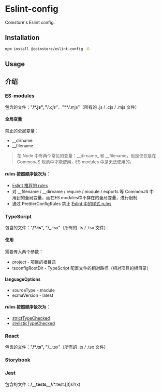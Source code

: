 # Eslint-config

Coinstore's Eslint config.

## Installation

```sh
npm install @coinstore/eslint-config -D
```

## Usage

<!--
After installing, update your project's `prettier.config.mjs` file to import the rule sets you want:

```js
import prettierConfig from '@coinstore/prettier-config';

const config = {
  ...prettierConfig,
  // your overrides here
};

export default config;
```

---

Read the [Prettier config docs](https://prettier.io) for more information. -->

## 介绍

### ES-modules

包含的文件："**/\*.js", "**/_.cjs"，"\*\*/_.mjs"（所有的 .js / .cjs / .mjs 文件）

#### 全局变量

禁止的全局变量：

- \_\_dirname
- \_\_filename

> 在 Node 中有两个常见的变量：\_\_dirname\_ 和 \_\_filename，但是仅仅是在 CommonJS 规范中才能使用，ES modules 中是无法使用的。

#### rules 按照顺序依次为：

- [Eslint 推荐的 rules](https://eslint.org/docs/latest/rules/)
- 对 \_\_filename / \_\_dirname / require / module / exports 等 CommonJS 中用到的全局变量，而在ES modules中不存在的全局变量，进行限制
- 通过 PrettierConfigRules 禁止 [Eslint 中的样式 rules](https://eslint.org/docs/latest/rules/#layout--formatting)

### TypeScript

包含的文件："**/\*.ts", "**/\_.tsx"（所有的 .ts / .tsx 文件）

#### 使用

需要传入两个参数：

- project - 项目的根目录
- tsconfigRootDir - TypeScript 配置文件的相对路径（相对项目的根目录）

#### languageOptions

- sourceType - module
- ecmaVersion - latest

#### rules 按照顺序依次为：

- [strictTypeChecked](https://github.com/typescript-eslint/typescript-eslint/blob/main/packages/eslint-plugin/src/configs/strict-type-checked.ts)
- [stylisticTypeChecked](https://github.com/typescript-eslint/typescript-eslint/blob/main/packages/eslint-plugin/src/configs/stylistic-type-checked.ts)

### React

包含的文件："**/\*.ts", "**/\_.tsx"（所有的 .ts / .tsx 文件）

### Storybook

### Jest

包含的文件：**/\_\_tests\_\_/**/\*.test.[jt]s?(x)
